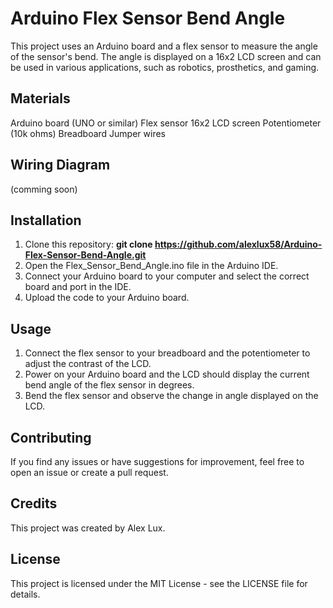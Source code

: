 # Arduino Flex Sensor Bend Angle
This project uses an Arduino board and a flex sensor to measure the angle of the sensor's bend. The angle is displayed on a 16x2 LCD screen and can be used in various applications, such as robotics, prosthetics, and gaming.

## Materials
Arduino board (UNO or similar)
Flex sensor
16x2 LCD screen
Potentiometer (10k ohms)
Breadboard
Jumper wires
## Wiring Diagram
(comming soon)

## Installation
1. Clone this repository: <strong>git clone https://github.com/alexlux58/Arduino-Flex-Sensor-Bend-Angle.git</strong>
2. Open the Flex_Sensor_Bend_Angle.ino file in the Arduino IDE.
3. Connect your Arduino board to your computer and select the correct board and port in the IDE.
4. Upload the code to your Arduino board.
## Usage
1. Connect the flex sensor to your breadboard and the potentiometer to adjust the contrast of the LCD.
2. Power on your Arduino board and the LCD should display the current bend angle of the flex sensor in degrees.
3. Bend the flex sensor and observe the change in angle displayed on the LCD.
## Contributing
If you find any issues or have suggestions for improvement, feel free to open an issue or create a pull request.

## Credits
This project was created by Alex Lux.

## License
This project is licensed under the MIT License - see the LICENSE file for details.

